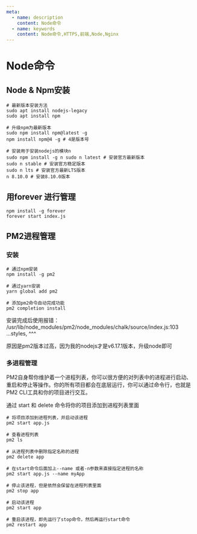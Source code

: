 ```yaml
---
meta:
  - name: description
    content: Node命令
  - name: keywords
    content: Node命令,HTTPS,前端,Node,Nginx
---
```

# Node命令

## Node & Npm安装

```shell
# 最新版本安装方法
sudo apt install nodejs-legacy
sudo apt install npm

# 升级npm为最新版本
sudo npm install npm@latest -g
npm install npm@4 -g # 4是版本号

# 安装用于安装nodejs的模块n
sudo npm install -g n sudo n latest # 安装官方最新版本
sudo n stable # 安装官方稳定版本
sudo n lts # 安装官方最新LTS版本
n 8.10.0 # 安装8.10.0版本
```

## 用forever 进行管理

```shell
npm install -g forever
forever start index.js
```

## PM2进程管理

### 安装

```shell
# 通过npm安装
npm install -g pm2

# 通过yarn安装
yarn global add pm2

# 添加pm2命令自动完成功能
pm2 completion install
```

安装完成后使用报错：
/usr/lib/node_modules/pm2/node_modules/chalk/source/index.js:103
  ...styles,
  ^^^

原因是pm2版本过高，因为我的nodejs才是v6.17.1版本，升级node即可

### 多进程管理

PM2自身帮你维护着一个进程列表，你可以很方便的对列表中的进程进行启动、重启和停止等操作。你的所有项目都会在底层运行，你可以通过命令行，也就是PM2 CLI工具和你的项目进行交互。

通过 start 和 delete 命令将你的项目添加到进程列表里面

```shell
# 将项目添加到进程列表，并启动该进程
pm2 start app.js

# 查看进程列表
pm2 ls

# 从进程列表中删除指定名称的进程
pm2 delete app

# 在start命令后面加上--name 或者-n参数来直接指定进程的名称
pm2 start app.js --name myApp

# 停止该进程，但是依然会保留在进程列表里面
pm2 stop app

# 启动该进程
pm2 start app

# 重启该进程，即先运行了stop命令，然后再运行start命令
pm2 restart app
```

